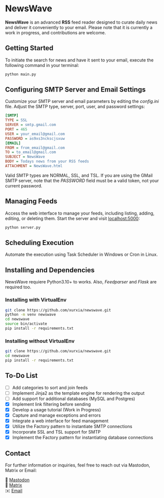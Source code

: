 # NewsWave

**NewsWave** is an advanced **RSS** feed reader designed to curate daily news and deliver it conveniently to your email. Please note that it is currently a work in progress, and contributions are welcome.

## Getting Started

To initiate the search for news and have it sent to your email, execute the following command in your terminal:

```bash
python main.py
```

## Configuring SMTP Server and Email Settings

Customize your SMTP server and email parameters by editing the *config.ini* file. Adjust the SMTP type, server, port, user, and password settings:

```ini
[SMTP]
TYPE = SSL
SERVER = smtp.gmail.com
PORT = 465
USER = your_email@gmail.com
PASSWORD = as9xs3nckscjsxuw
[EMAIL]
FROM = from_email@gmail.com
TO = to_email@gmail.com
SUBJECT = NewsWave
BODY = Todays news from your RSS feeds
ATTACHMENT = NewsWave.html
```

Valid SMTP types are NORMAL, SSL, and TSL. If you are using the GMail SMTP server, note that the *PASSWORD* field must be a valid token, not your current password.

## Managing Feeds

Access the web interface to manage your feeds, including listing, adding, editing, or deleting them. Start the server and visit [localhost:5000](http://localhost:5000/):

```bash
python server.py
```

## Scheduling Execution

Automate the execution using Task Scheduler in Windows or Cron in Linux.

## Installing and Dependencies

NewsWave requiere Python3.10+ to works. Also, *Feedparser* and *Flask* are required too.

### Installing with VirtualEnv

```bash
git clone https://github.com/xurxia/newswave.git
python -m venv newswave
cd newswave
source bin/activate
pip install -r requirements.txt
```

### Installing without VirtualEnv

```bash
git clone https://github.com/xurxia/newswave.git
cd newswave
pip install -r requirements.txt
```
## To-Do List

- [ ] Add categories to sort and join feeds
- [ ] Implement Jinja2 as the template engine for rendering the output
- [ ] Add support for additional databases (MySQL and Postgres)
- [X] Implement link filtering before sending
- [X] Develop a usage tutorial (Work in Progress)
- [X] Capture and manage exceptions and errors
- [X] Integrate a web interface for feed management
- [X] Utilize the Factory pattern to instantiate SMTP connections
- [X] Incorporate SSL and TSL support for SMTP
- [X] Implement the Factory pattern for instantiating database connections

## Contact
For further information or inquiries, feel free to reach out via Mastodon, Matrix or Email:

🐘 [Mastodon](https://astrodon.social/@xurxia)<br>
💬 [Matrix](https://matrix.to/#/@xurxia:matrix.tchncs.de)<br>
✉️ [Email](info@xurxia.net)<br>
